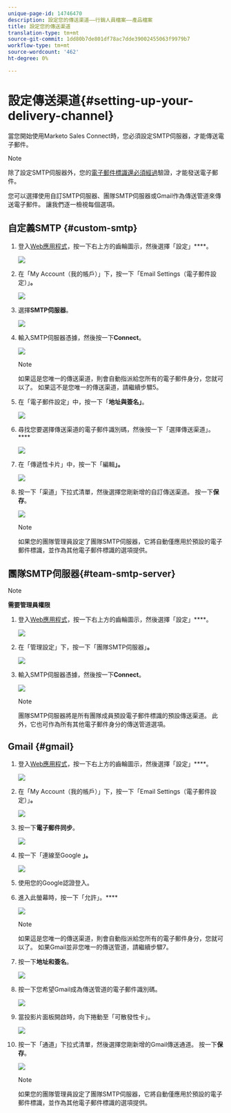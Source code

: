 ```yaml
---
unique-page-id: 14746470
description: 設定您的傳送渠道——行銷人員檔案——產品檔案
title: 設定您的傳送渠道
translation-type: tm+mt
source-git-commit: 1dd80b7de801df78ac7dde39002455063f9979b7
workflow-type: tm+mt
source-wordcount: '462'
ht-degree: 0%

---
```



# 設定傳送渠道{#setting-up-your-delivery-channel}

當您開始使用Marketo Sales Connect時，您必須設定SMTP伺服器，才能傳送電子郵件。

>[!NOTE]
>
>除了設定SMTP伺服器外，您的[電子郵件標識還必須經過](/help/marketo/product-docs/marketo-sales-connect/getting-started/email-settings/verify-your-email.md)驗證，才能發送電子郵件。

您可以選擇使用自訂SMTP伺服器、團隊SMTP伺服器或Gmail作為傳送管道來傳送電子郵件。 讓我們逐一檢視每個選項。

## 自定義SMTP {#custom-smtp}

1. 登入[Web應用程式](https://toutapp.com/login)，按一下右上方的齒輪圖示，然後選擇「設定」****。

   ![](assets/one.png)

1. 在「My Account（我的帳戶）」下，按一下「Email Settings（電子郵件設定）」**。**

   ![](assets/two.png)

1. 選擇&#x200B;**SMTP伺服器**。

   ![](assets/three.png)

1. 輸入SMTP伺服器憑據，然後按一下&#x200B;**Connect**。

   ![](assets/four.png)

   >[!NOTE]
   >
   >如果這是您唯一的傳送渠道，則會自動指派給您所有的電子郵件身分，您就可以了。 如果這不是您唯一的傳送渠道，請繼續步驟5。

1. 在「電子郵件設定」中，按一下「**地址與簽名」**。

   ![](assets/five.png)

1. 尋找您要選擇傳送渠道的電子郵件識別碼，然後按一下「選擇傳送渠道」。****

   ![](assets/six.png)

1. 在「傳遞性卡片」中，按一下「編輯&#x200B;**」。**

   ![](assets/seven-new.png)

1. 按一下「渠道」下拉式清單，然後選擇您剛新增的自訂傳送渠道。 按一下&#x200B;**保存**。

   ![](assets/eight-new.png)

   >[!NOTE]
   >
   >如果您的團隊管理員設定了團隊SMTP伺服器，它將自動僅應用於預設的電子郵件標識，並作為其他電子郵件標識的選項提供。

## 團隊SMTP伺服器{#team-smtp-server}

>[!NOTE]
>
>**需要管理員權限**

1. 登入[Web應用程式](https://toutapp.com/login)，按一下右上方的齒輪圖示，然後選擇「設定」****。

   ![](assets/nine.png)

1. 在「管理設定」下，按一下「團隊SMTP伺服器」**。**

   ![](assets/ten.png)

1. 輸入SMTP伺服器憑據，然後按一下&#x200B;**Connect**。

   ![](assets/eleven.png)

   >[!NOTE]
   >
   >團隊SMTP伺服器將是所有團隊成員預設電子郵件標識的預設傳送渠道。 此外，它也可作為所有其他電子郵件身分的傳送管道選項。

## Gmail {#gmail}

1. 登入[Web應用程式](https://toutapp.com/login)，按一下右上方的齒輪圖示，然後選擇「設定」****。

   ![](assets/twelve.png)

1. 在「My Account（我的帳戶）」下，按一下「Email Settings（電子郵件設定）」**。**

   ![](assets/thirteen.png)

1. 按一下&#x200B;**電子郵件同步**。

   ![](assets/fourteen.png)

1. 按一下「連線至Google **」。**

   ![](assets/fifteen.png)

1. 使用您的Google認證登入。

1. 進入此螢幕時，按一下「允許」。****

   ![](assets/sixteen.png)

   >[!NOTE]
   >
   >如果這是您唯一的傳送渠道，則會自動指派給您所有的電子郵件身分，您就可以了。 如果Gmail並非您唯一的傳送管道，請繼續步驟7。

1. 按一下&#x200B;**地址和簽名**。

   ![](assets/seventeen.png)

1. 按一下您希望Gmail成為傳送管道的電子郵件識別碼。

   ![](assets/eighteen.png)

1. 當投影片面板開啟時，向下捲動至「可散發性卡」。

   ![](assets/nineteen.png)

1. 按一下「通道」下拉式清單，然後選擇您剛新增的Gmail傳送通道。 按一下&#x200B;**保存**。

   ![](assets/twenty.png)

   >[!NOTE]
   >
   >如果您的團隊管理員設定了團隊SMTP伺服器，它將自動僅應用於預設的電子郵件標識，並作為其他電子郵件標識的選項提供。
